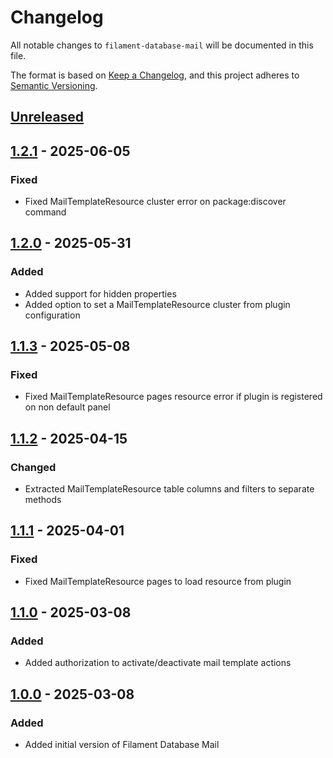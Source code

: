 # Changelog

All notable changes to `filament-database-mail` will be documented in this file.

The format is based on [Keep a Changelog](https://keepachangelog.com/en/1.1.0/),
and this project adheres to [Semantic Versioning](https://semver.org/spec/v2.0.0.html).

## [Unreleased]
## [1.2.1] - 2025-06-05
### Fixed
- Fixed MailTemplateResource cluster error on package:discover command

## [1.2.0] - 2025-05-31
### Added
- Added support for hidden properties
- Added option to set a MailTemplateResource cluster from plugin configuration

## [1.1.3] - 2025-05-08
### Fixed
- Fixed MailTemplateResource pages resource error if plugin is registered on non default panel

## [1.1.2] - 2025-04-15
### Changed
- Extracted MailTemplateResource table columns and filters to separate methods

## [1.1.1] - 2025-04-01
### Fixed
- Fixed MailTemplateResource pages to load resource from plugin

## [1.1.0] - 2025-03-08
### Added
- Added authorization to activate/deactivate mail template actions

## [1.0.0] - 2025-03-08
### Added
- Added initial version of Filament Database Mail

[unreleased]: https://github.com/martinpetricko/filament-database-mail/compare/1.2.1...HEAD
[1.2.1]: https://github.com/martinpetricko/filament-database-mail/compare/1.2.0...1.2.1
[1.2.0]: https://github.com/martinpetricko/filament-database-mail/compare/1.1.3...1.2.0
[1.1.3]: https://github.com/martinpetricko/filament-database-mail/compare/1.1.2...1.1.3
[1.1.2]: https://github.com/martinpetricko/filament-database-mail/compare/1.1.1...1.1.2
[1.1.1]: https://github.com/martinpetricko/filament-database-mail/compare/1.1.0...1.1.1
[1.1.0]: https://github.com/martinpetricko/filament-database-mail/compare/1.0.0...1.1.0
[1.0.0]: https://github.com/martinpetricko/filament-database-mail/releases/tag/1.0.0
